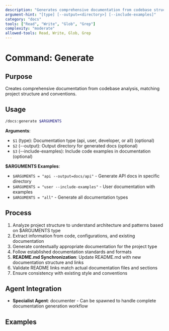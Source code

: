 ```yaml
---
description: "Generates comprehensive documentation from codebase structure and code analysis"
argument-hint: "[type] [--output=<directory>] [--include-examples]"
category: "docs"
tools: ["Read", "Write", "Glob", "Grep"]
complexity: "moderate"
allowed-tools: Read, Write, Glob, Grep
---
```


# Command: Generate

## Purpose

Creates comprehensive documentation from codebase analysis, matching project structure and conventions.

## Usage

```bash
/docs:generate $ARGUMENTS
```

**Arguments**:

- `$1` (type): Documentation type (api, user, developer, or all) (optional)
- `$2` (--output): Output directory for generated docs (optional)
- `$3` (--include-examples): Include code examples in documentation (optional)

**$ARGUMENTS Examples**:

- `$ARGUMENTS = "api --output=docs/api"` - Generate API docs in specific directory
- `$ARGUMENTS = "user --include-examples"` - User documentation with examples
- `$ARGUMENTS = "all"` - Generate all documentation types

## Process

1. Analyze project structure to understand architecture and patterns based on $ARGUMENTS type
2. Extract information from code, configurations, and existing documentation
3. Generate contextually appropriate documentation for the project type
4. Follow established documentation standards and formats
5. **README.md Synchronization**: Update README.md with new documentation structure and links
6. Validate README links match actual documentation files and sections
7. Ensure consistency with existing style and conventions

## Agent Integration

- **Specialist Agent**: documenter - Can be spawned to handle complete documentation generation workflow

## Examples

```bash
